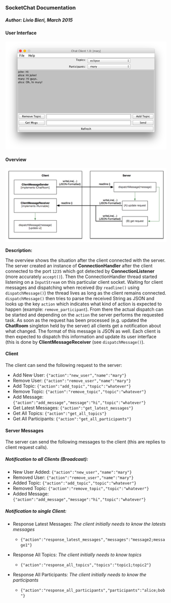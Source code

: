 ### SocketChat Documentation

##### Author: Livio Bieri, March 2015

#### User Interface
![UI](assets/Screenshot-I.png)

#### Overview

![Overview](assets/Communication.png)

**Description:**

The overview shows the situation after the client connected with the server. The server created an instance of **ConnectionHandler** after the client connected to the port `1235` which got detected by **ConnectionListener** (more accurately `accept()`). Then the ConnectionHandler thread started listening on a `InputStream` on this particular client socket. Waiting for client messages and dispatching when received (by `readline()` using `dispatchMessage()`) the thread lives as long as the client remains connected. `dispatchMessage()` then tries to parse the received String as JSON and looks up the key `action` which indicates what kind of action is expected to happen (example: `remove_participant`). From there the actual dispatch can be started and depending on the `action` the server performs the requested task. As soon as the request has been processed (e.g. updated the **ChatRoom** singleton held by the server) all clients get a notification about what changed. The format of this message is JSON as well. Each client is then expected to dispatch this information and update its user interface (this is done by **ClientMessageReceiver** (see `dispatchMessage()`).

#### Client
The client can send the following request to the server:

-  Add New User: `{"action":"new_user","name":"mary"}`
-  Remove User: `{"action":"remove_user","name":"mary"}`
-  Add Topic: `{"action":"add_topic","topic":"whatever"}`
-  Remove Topic: `{"action":"remove_topic","topic":"whatever"}`
-  Add Message: `{"action":"add_message","message":"hi","topic":"whatever"}`
-  Get Latest Messages: `{"action":"get_latest_messages"}`
-  Get All Topics: `{"action":"get_all_topics"}`
-  Get All Participants: `{"action":"get_all_participants"}`

#### Server Messages
The server can send the following messages to the client (this are replies to client request calls).

##### Notification to all Clients (Broadcast):
-  New User Added: `{"action":"new_user","name":"mary"}`
-  Removed User: `{"action":"remove_user","name":"mary"}`
-  Added Topic: `{"action":"add_topic","topic":"whatever"}`
-  Removed Topic: `{"action":"remove_topic","topic":"whatever"}`
-  Added Message: `{"action":"add_message","message":"hi","topic":"whatever"}`

##### Notification to single Client:
-  Response Latest Messages: *The client initially needs to know the latests messages*
	- `{"action":"response_latest_messages","messages":"message2;message1"}`
  
-  Response All Topics: *The client initially needs to know topics*
	- `{"action":"response_all_topics","topics":"topic1;topic2"}`
-  Response All Participants: *The client initially needs to know the participants*
	-  `{"action":"response_all_participants","participants":"alice;bob"}`
